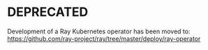 # DEPRECATED
Development of a Ray Kubernetes operator has been moved to:
https://github.com/ray-project/ray/tree/master/deploy/ray-operator
